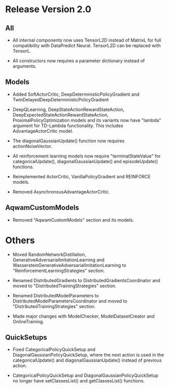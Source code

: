 # Release Version 2.0

## All

* All internal components now uses TensorL2D instead of MatrixL for full compatibility with DataPredict Neural. TensorL2D can be replaced with TensorL.

* All constructors now requires a parameter dictionary instead of arguments.

## Models

* Added SoftActorCritic, DeepDeterministicPolicyGradient and TwinDelayedDeepDeterministicPolicyGradient

* DeepQLearning, DeepStateActionRewardStateAction, DeepExpectedStateActionRewardStateAction, ProximalPolicyOptimization models and its variants now have "lambda" argument for TD-Lambda functionality. This includes AdvantageActorCritic model.

* The diagonalGaussianUpdate() function now requires actionNoiseVector.

* All reinforcement learning models now require "terminalStateValue" for categoricalUpdate(), diagonalGaussianUpdate() and episodeUpdate() functions.

* Reimplemented ActorCritic, VanillaPolicyGradient and REINFORCE models.

* Removed AsynchronousAdvantageActorCritic.

## AqwamCustomModels

* Removed "AqwamCustomModels" section and its models.

# Others

* Moved RandomNetworkDistillation, GenerativeAdversarialImitationLearning and WassersteinGenerativeAdversarialImitationLearning to "ReinforcementLearningStrategies" section.

* Renamed DistributedGradients to DistributedGradientsCoordinator and moved to "DistributedTrainingStrategies" section.

* Renamed DistributedModelParameters to DistributedModelParametersCoordinator and moved to "DistributedTrainingStrategies" section.

* Made major changes with ModelChecker, ModelDatasetCreator and OnlineTraining.

## QuickSetups

* Fixed CategoricalPolicyQuickSetup and DiagonalGaussianPolicyQuickSetup, where the next action is used in the categoricalUpdate() and diagonalGaussianUpdate() instead of previous action.

* CategoricalPolicyQuickSetup and DiagonalGaussianPolicyQuickSetup no longer have setClassesList() and getClassesList() functions.